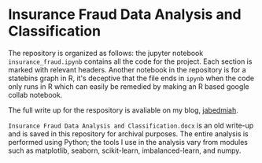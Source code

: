 # Insurance Fraud Data Analysis and Classification 

The repository is organized as follows: the jupyter notebook `insurance_fraud.ipynb` contains all the code for the project. Each section is marked with relevant headers. 
Another notebook in the repository is for a statebins graph in R, it's deceptive that the file ends in `ipynb` when the code only runs in R which can easily be remedied
by making an R based google collab notebook. 

The full write up for the respository is avaliable on my blog, [jabedmiah](https://www.jabedmiah.com/2023/06/01/insurance-fraud-classification.html). 

`Insurance Fraud Data Analysis and Classification.docx` is an old write-up and is saved in this repository for archival purposes. The entire analysis is performed using Python; the tools I use in the analysis vary from modules such as matplotlib, seaborn, scikit-learn, imbalanced-learn, and numpy.
